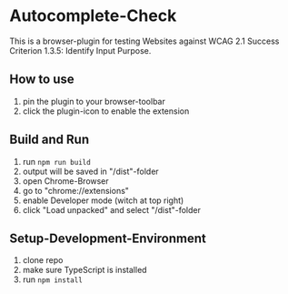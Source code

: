 # Autocomplete-Check
This is a browser-plugin for testing Websites against WCAG 2.1 Success Criterion 1.3.5: Identify Input Purpose.

## How to use
1. pin the plugin to your browser-toolbar
2. click the plugin-icon to enable the extension

## Build and Run
1. run `npm run build`
2. output will be saved in "/dist"-folder
3. open Chrome-Browser
4. go to "chrome://extensions"
5. enable Developer mode (witch at top right)
6. click "Load unpacked" and select "/dist"-folder


## Setup-Development-Environment
1. clone repo
2. make sure TypeScript is installed
3. run `npm install`
